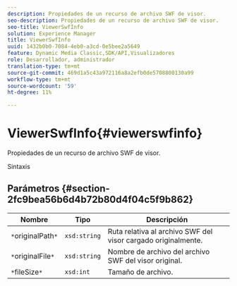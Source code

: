 ```yaml
---
description: Propiedades de un recurso de archivo SWF de visor.
seo-description: Propiedades de un recurso de archivo SWF de visor.
seo-title: ViewerSwfInfo
solution: Experience Manager
title: ViewerSwfInfo
uuid: 1432b0b0-7084-4eb0-a3cd-0e5bee2a5649
feature: Dynamic Media Classic,SDK/API,Visualizadores
role: Desarrollador, administrador
translation-type: tm+mt
source-git-commit: 469d1a5c43a972116a8a2efb0de5708800130a99
workflow-type: tm+mt
source-wordcount: '59'
ht-degree: 11%

---
```



# ViewerSwfInfo{#viewerswfinfo}

Propiedades de un recurso de archivo SWF de visor.

Sintaxis

## Parámetros {#section-2fc9bea56b6d4b72b80d4f04c5f9b862}

| Nombre | Tipo | Descripción |
|---|---|---|
| `*`originalPath`*` | `xsd:string` | Ruta relativa al archivo SWF del visor cargado originalmente. |
| `*`originalFile`*` | `xsd:string` | Nombre de archivo del archivo SWF del visor original. |
| `*`fileSize`*` | `xsd:int` | Tamaño de archivo. |

